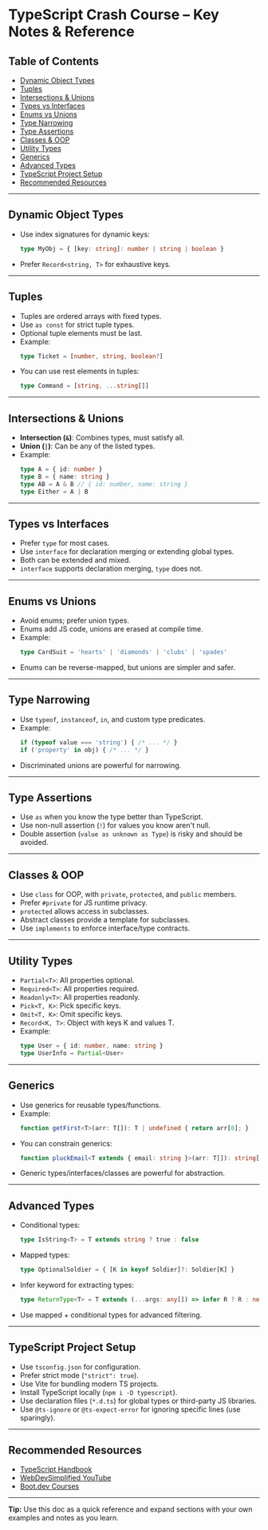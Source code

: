 # TypeScript Crash Course – Key Notes & Reference

## Table of Contents
- [Dynamic Object Types](#dynamic-object-types)
- [Tuples](#tuples)
- [Intersections & Unions](#intersections--unions)
- [Types vs Interfaces](#types-vs-interfaces)
- [Enums vs Unions](#enums-vs-unions)
- [Type Narrowing](#type-narrowing)
- [Type Assertions](#type-assertions)
- [Classes & OOP](#classes--oop)
- [Utility Types](#utility-types)
- [Generics](#generics)
- [Advanced Types](#advanced-types)
- [TypeScript Project Setup](#typescript-project-setup)
- [Recommended Resources](#recommended-resources)

---

## Dynamic Object Types

- Use index signatures for dynamic keys:
  ```typescript
  type MyObj = { [key: string]: number | string | boolean }
  ```
- Prefer `Record<string, T>` for exhaustive keys.

---

## Tuples

- Tuples are ordered arrays with fixed types.
- Use `as const` for strict tuple types.
- Optional tuple elements must be last.
- Example:
  ```typescript
  type Ticket = [number, string, boolean?]
  ```
- You can use rest elements in tuples:
  ```typescript
  type Command = [string, ...string[]]
  ```

---

## Intersections & Unions

- **Intersection (`&`)**: Combines types, must satisfy all.
- **Union (`|`)**: Can be any of the listed types.
- Example:
  ```typescript
  type A = { id: number }
  type B = { name: string }
  type AB = A & B // { id: number, name: string }
  type Either = A | B
  ```

---

## Types vs Interfaces

- Prefer `type` for most cases.
- Use `interface` for declaration merging or extending global types.
- Both can be extended and mixed.
- `interface` supports declaration merging, `type` does not.

---

## Enums vs Unions

- Avoid enums; prefer union types.
- Enums add JS code, unions are erased at compile time.
- Example:
  ```typescript
  type CardSuit = 'hearts' | 'diamonds' | 'clubs' | 'spades'
  ```
- Enums can be reverse-mapped, but unions are simpler and safer.

---

## Type Narrowing

- Use `typeof`, `instanceof`, `in`, and custom type predicates.
- Example:
  ```typescript
  if (typeof value === 'string') { /* ... */ }
  if ('property' in obj) { /* ... */ }
  ```
- Discriminated unions are powerful for narrowing.

---

## Type Assertions

- Use `as` when you know the type better than TypeScript.
- Use non-null assertion (`!`) for values you know aren't null.
- Double assertion (`value as unknown as Type`) is risky and should be avoided.

---

## Classes & OOP

- Use `class` for OOP, with `private`, `protected`, and `public` members.
- Prefer `#private` for JS runtime privacy.
- `protected` allows access in subclasses.
- Abstract classes provide a template for subclasses.
- Use `implements` to enforce interface/type contracts.

---

## Utility Types

- `Partial<T>`: All properties optional.
- `Required<T>`: All properties required.
- `Readonly<T>`: All properties readonly.
- `Pick<T, K>`: Pick specific keys.
- `Omit<T, K>`: Omit specific keys.
- `Record<K, T>`: Object with keys K and values T.
- Example:
  ```typescript
  type User = { id: number, name: string }
  type UserInfo = Partial<User>
  ```

---

## Generics

- Use generics for reusable types/functions.
- Example:
  ```typescript
  function getFirst<T>(arr: T[]): T | undefined { return arr[0]; }
  ```
- You can constrain generics:
  ```typescript
  function pluckEmail<T extends { email: string }>(arr: T[]): string[] { ... }
  ```
- Generic types/interfaces/classes are powerful for abstraction.

---

## Advanced Types

- Conditional types:
  ```typescript
  type IsString<T> = T extends string ? true : false
  ```
- Mapped types:
  ```typescript
  type OptionalSoldier = { [K in keyof Soldier]?: Soldier[K] }
  ```
- Infer keyword for extracting types:
  ```typescript
  type ReturnType<T> = T extends (...args: any[]) => infer R ? R : never
  ```
- Use mapped + conditional types for advanced filtering.

---

## TypeScript Project Setup

- Use `tsconfig.json` for configuration.
- Prefer strict mode (`"strict": true`).
- Use Vite for bundling modern TS projects.
- Install TypeScript locally (`npm i -D typescript`).
- Use declaration files (`*.d.ts`) for global types or third-party JS libraries.
- Use `@ts-ignore` or `@ts-expect-error` for ignoring specific lines (use sparingly).

---

## Recommended Resources

- [TypeScript Handbook](https://www.typescriptlang.org/docs/handbook/intro.html)
- [WebDevSimplified YouTube](https://www.youtube.com/c/WebDevSimplified)
- [Boot.dev Courses](https://boot.dev)

---

**Tip:** Use this doc as a quick reference and expand sections with your own examples and notes as you learn.

